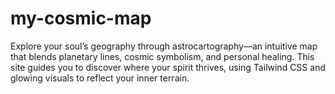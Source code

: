 # my-cosmic-map
Explore your soul’s geography through astrocartography—an intuitive map that blends planetary lines, cosmic symbolism, and personal healing. This site guides you to discover where your spirit thrives, using Tailwind CSS and glowing visuals to reflect your inner terrain.
